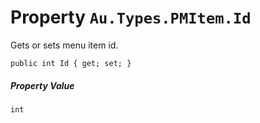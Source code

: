 # Property `Au.Types.PMItem.Id`

Gets or sets menu item id.

```
public int Id { get; set; }
```

##### Property Value

`int`